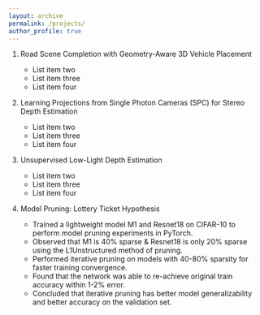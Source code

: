 ```yaml
---
layout: archive
permalink: /projects/
author_profile: true
---
```


1. Road Scene Completion with Geometry-Aware 3D Vehicle Placement 
   * List item two
   * List item three
   * List item four

2. Learning Projections from Single Photon Cameras (SPC) for Stereo Depth Estimation 
      * List item two
      * List item three
      * List item four

3. Unsupervised Low-Light Depth Estimation
      * List item two
      * List item three
      * List item four
  
4. Model Pruning: Lottery Ticket Hypothesis 
      *	Trained a lightweight model M1 and Resnet18 on CIFAR-10 to perform model pruning experiments in PyTorch.
      *	Observed that M1 is 40% sparse & Resnet18 is only 20% sparse using the L1Unstructured method of pruning. 
      *	Performed iterative pruning on models with 40-80% sparsity for faster training convergence.
      *	Found that the network was able to re-achieve original train accuracy within 1-2% error.
      *	Concluded that iterative pruning has better model generalizability and better accuracy on the validation set. 

  
 
